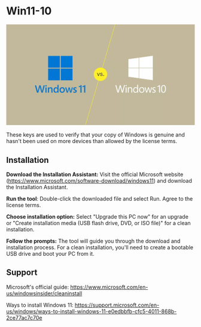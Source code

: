 # Win11-10
![windows!](https://github.com/20MH1A04H9/Win11-10/blob/main/Windows-11-vs-Windows-10.webp)

These keys are used to verify that your copy of Windows is genuine and hasn't been used on more devices than allowed by the license terms.


## Installation

**Download the Installation Assistant:** Visit the official Microsoft website (https://www.microsoft.com/software-download/windows11) and download the Installation Assistant.

**Run the tool**: Double-click the downloaded file and select Run. Agree to the license terms.

**Choose installation option:** Select "Upgrade this PC now" for an upgrade or "Create installation media (USB flash drive, DVD, or ISO file)" for a clean installation.

**Follow the prompts:** The tool will guide you through the download and installation process. For a clean installation, you'll need to create a bootable USB drive and boot your PC from it.
    



## Support



Microsoft's official guide: https://www.microsoft.com/en-us/windowsinsider/cleaninstall

Ways to install Windows 11: https://support.microsoft.com/en-us/windows/ways-to-install-windows-11-e0edbbfb-cfc5-4011-868b-2ce77ac7c70e




